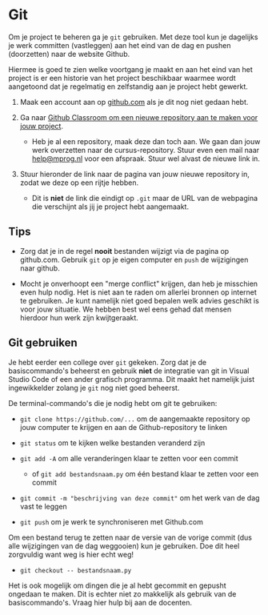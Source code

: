 # Git

Om je project te beheren ga je `git` gebruiken. Met deze tool kun je dagelijks je werk committen (vastleggen) aan het eind van de dag en pushen (doorzetten) naar de website Github.

Hiermee is goed te zien welke voortgang je maakt en aan het eind van het project is er een historie van het project beschikbaar waarmee wordt aangetoond dat je regelmatig en zelfstandig aan je project hebt gewerkt.

1. Maak een account aan op [github.com](https://github.com/) als je dit nog niet gedaan hebt.

2. Ga naar [Github Classroom om een nieuwe repository aan te maken voor jouw project](https://classroom.github.com/a/MSAwEkpO).

    - Heb je al een repository, maak deze dan toch aan. We gaan dan jouw werk overzetten naar de cursus-repository. Stuur even een mail naar <help@mprog.nl> voor een afspraak. Stuur wel alvast de nieuwe link in.

3. Stuur hieronder de link naar de pagina van jouw nieuwe repository in, zodat we deze op een rijtje hebben.

    - Dit is **niet** de link die eindigt op `.git` maar de URL van de webpagina die verschijnt als jij je project hebt aangemaakt.

## Tips

- Zorg dat je in de regel **nooit** bestanden wijzigt via de pagina op github.com. Gebruik `git` op je eigen computer en `push` de wijzigingen naar github.

- Mocht je onverhoopt een "merge conflict" krijgen, dan heb je misschien even hulp nodig. Het is niet aan te raden om allerlei bronnen op internet te gebruiken. Je kunt namelijk niet goed bepalen welk advies geschikt is voor jouw situatie. We hebben best wel eens gehad dat mensen hierdoor hun werk zijn kwijtgeraakt.

## Git gebruiken

Je hebt eerder een college over `git` gekeken. Zorg dat je de basiscommando's beheerst en gebruik **niet** de integratie van git in Visual Studio Code of een ander grafisch programma. Dit maakt het namelijk juist ingewikkelder zolang je `git` nog niet goed beheerst.

De terminal-commando's die je nodig hebt om git te gebruiken:

- `git clone https://github.com/...` om de aangemaakte repository op jouw computer te krijgen en aan de Github-repository te linken

- `git status` om te kijken welke bestanden veranderd zijn

- `git add -A` om alle veranderingen klaar te zetten voor een commit

    - of `git add bestandsnaam.py` om één bestand klaar te zetten voor een commit

- `git commit -m "beschrijving van deze commit"` om het werk van de dag vast te leggen

- `git push` om je werk te synchroniseren met Github.com

Om een bestand terug te zetten naar de versie van de vorige commit (dus alle wijzigingen van de dag weggooien) kun je gebruiken. Doe dit heel zorgvuldig want weg is hier echt weg!

- `git checkout -- bestandsnaam.py`

Het is ook mogelijk om dingen die je al hebt gecommit en gepusht ongedaan te maken. Dit is echter niet zo makkelijk als gebruik van de basiscommando's. Vraag hier hulp bij aan de docenten.
